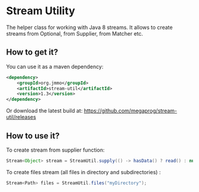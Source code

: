 # Stream Utility

The helper class for working with Java 8 streams. It allows to create streams from Optional, from Supplier, from Matcher etc. 

## How to get it?

You can use it as a maven dependency:

```xml
<dependency>
    <groupId>org.jmmo</groupId>
    <artifactId>stream-util</artifactId>
    <version>1.3</version>
</dependency>
```

Or download the latest build at:
    https://github.com/megaprog/stream-util/releases

## How to use it?

To create stream from supplier function:

```java
Stream<Object> stream = StreamUtil.supply(() -> hasData() ? read() : null);
```
  
To create files stream (all files in directory and subdirectories) :

```java
Stream<Path> files = StreamUtil.files("myDirectory");
```
    